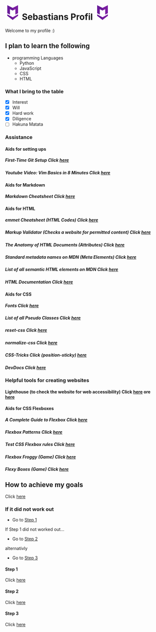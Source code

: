 # ![alt text](https://github.com/adam-p/markdown-here/raw/master/src/common/images/icon48.png "Logo Title Text 1")   Sebastians Profil   ![alt text](https://github.com/adam-p/markdown-here/raw/master/src/common/images/icon48.png "Logo Title Text 1")

Welcome to my profile :)

## I plan to learn the following
- programming Languages
  - Python
  - JavaScript
  - CSS
  - HTML

### What I bring to the table
- [x] Interest
- [x] Will
- [x] Hard work
- [x] Diligence
- [ ] Hakuna Matata

### Assistance

#### Aids for setting ups

##### First-Time Git Setup Click [here](https://git-scm.com/book/en/v2/Getting-Started-First-Time-Git-Setup)

##### Youtube Video: Vim Basics in 8 Minutes Click [here](https://www.youtube.com/watch?v=ggSyF1SVFr4)

#### Aids for Markdown

##### Markdown Cheatsheet Click [here](https://github.com/adam-p/markdown-here/wiki/Markdown-Cheatsheet)



#### Aids for HTML

##### emmet Cheatsheet (HTML Codes) Click [here](https://docs.emmet.io/cheat-sheet/)

##### Markup Validator (Checks a website for permitted content) Click [here](https://validator.w3.org/)

##### The Anatomy of HTML Documents (Attributes) Click [here](https://developer.mozilla.org/en-US/docs/Web/HTML/Attributes)

##### Standard metadata names on MDN (Meta Elements) Click [here](https://developer.mozilla.org/en-US/docs/Web/HTML/Attributes)

##### List of all semantic HTML elements on MDN Click [here](https://developer.mozilla.org/en-US/docs/Web/HTML/Element)

##### HTML Documentation Click [here](https://devdocs.io/html/)


#### Aids for CSS

##### Fonts Click [here](https://fonts.google.com/)

##### List of all Pseudo Classes Click [here](https://developer.mozilla.org/de/docs/Web/CSS/Pseudo-classes)

##### reset-css Click  [here](https://github.com/shannonmoeller/reset-css/blob/master/reset.css)

##### normalize-css Click  [here](https://unpkg.com/normalize.css@8.0.1/normalize.css)

##### CSS-Tricks Click (position-sticky) [here](https://css-tricks.com/position-sticky-2/)

##### DevDocs Click [here](https://devdocs.io/css/)


### Helpful tools for creating websites

#### Lighthouse (to check the website for web accessibility) Click [here](https://developers.google.com/web/tools/lighthouse) ore  [here](https://web.dev/measure/?gclid=EAIaIQobChMIn8bVxJC29QIVk813Ch0JYgOkEAAYASAAEgJeAPD_BwE)


#### Aids for CSS Flexboxes

##### A Complete Guide to Flexbox Click [here](https://css-tricks.com/snippets/css/a-guide-to-flexbox/)

##### Flexbox Patterns Click [here](https://flexboxpatterns.com/)

##### Test CSS Flexbox rules Click [here](https://flexbox.help/)

##### Flexbox Froggy (Game) Click [here](https://flexboxfroggy.com/#de)

##### Flexy Boxes (Game) Click [here](https://the-echoplex.net/flexyboxes/)



## How to achieve my goals

Click [here](https://google.com)

### If it did not work out

- Go to [Step 1](#step-1)

If Step 1 did not worked out...

- Go to [Step 2](#step-2)

alternativly 

- Go to [Step 3](#step-3)

#### Step 1
Click [here](https://google.com)

#### Step 2
Click [here](https://www.youtube.com/watch?v=owTPZQQAVyQ=)

#### Step 3
Click [here](https://google.com)


